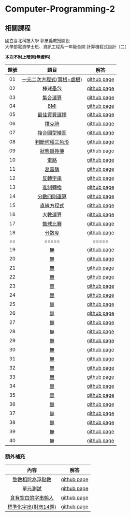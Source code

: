 # Computer-Programming-2

## 相關課程
國立臺北科技大學 郭忠義教授開設  
大學部電資學士班、資訊工程系一年級合開 計算機程式設計（二）

**本次不附上暗測(無資料)**

題號 | 題目 | 解答 |
|:--------:|:-------:|:--------:|
| 01 | [一元二次方程式(實根+虛根)](/01/README.md) | [github page](/01) |
| 02 | [棒球壘包](/02/README.md) | [github page](/02) |
| 03 | [集合運算](/03/README.md) | [github page](/03) |
| 04 | [BMI](/04/README.md) | [github page](/04) |
| 05 | [最佳資費選擇](/05/README.md) | [github page](/05) |
| 06 | [撲克牌](/06/README.md) | [github page](/06) |
| 07 | [複合圖型繪圖](/07/README.md) | [github page](/07) |
| 08 | [判斷何種三角形](/08/README.md) | [github page](/08) |
| 09 | [狀態轉換機](/09/README.md) | [github page](/09) |
| 10 | [電路](/10/README.md) | [github page](/10) |
| 11 | [葛雷碼](/11/README.md) | [github page](/11) |
| 12 | [反轉字串](/12/README.md) | [github page](/12) |
| 13 | [進制轉換](/13/README.md) | [github page](/13) |
| 14 | [分數四則運算](/14/README.md) | [github page](/14) |
| 15 | [直線方程式](/15/README.md) | [github page](/15) |
| 16 | [大數運算](/16/README.md) | [github page](/16) |
| 17 | [籃球比賽](/17/README.md) | [github page](/17) |
| 18 | [分散度](/18/README.md) | [github page](/18) |
| == | ===== | ===== |
| 19 | [無](/19/README.md) | [github page](/19) |
| 20 | [無](/20/README.md) | [github page](/20) |
| 21 | [無](/21/README.md) | [github page](/21) |
| 22 | [無](/22/README.md) | [github page](/22) |
| 23 | [無](/23/README.md) | [github page](/23) |
| 24 | [無](/24/README.md) | [github page](/24) |
| 25 | [無](/25/README.md) | [github page](/25) |
| 26 | [無](/26/README.md) | [github page](/26) |
| 27 | [無](/27/README.md) | [github page](/27) |
| 28 | [無](/28/README.md) | [github page](/28) |
| 29 | [無](/29/README.md) | [github page](/29) |
| 30 | [無](/30/README.md) | [github page](/30) |
| 31 | [無](/31/README.md) | [github page](/31) |
| 32 | [無](/32/README.md) | [github page](/32) |
| 33 | [無](/33/README.md) | [github page](/33) |
| 34 | [無](/34/README.md) | [github page](/34) |
| 35 | [無](/35/README.md) | [github page](/35) |
| 36 | [無](/36/README.md) | [github page](/36) |
| 37 | [無](/37/README.md) | [github page](/37) |
| 38 | [無](/38/README.md) | [github page](/38) |
| 39 | [無](/39/README.md) | [github page](/39) |
| 40 | [無](/40/README.md) | [github page](/40) |

### 額外補充
內容 | 解答 |
|:--------:|:-------:|
| [整數相除為浮點數](/int_to_double/README.md) | [github page](/int_to_double) |
| [單元測試](/Unit-Test/README.md) | [github page](/Unit-Test) |
| [含有空白的字串輸入](/string_with_space/README.md) | [github page](/string_with_space) |
| [標準化字串(對應14題)](/sscanf/README.md) | [github page](/sscanf) |
